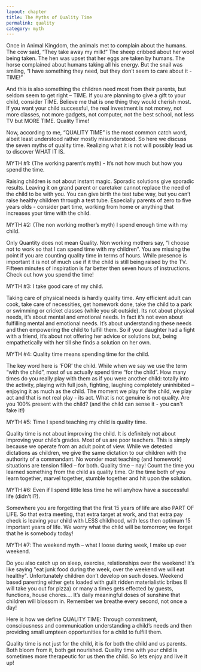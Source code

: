 ```yaml
---
layout: chapter
title: The Myths of Quality Time
permalink: quality
category: myth
--- 
```


Once in Animal Kingdom, the animals met to complain about the humans. The cow said, “They take away my milk!” The sheep cribbed about her wool being taken. The hen was upset that her eggs are taken by humans. The horse complained about humans taking all his energy. But the snail was smiling, “I have something they need, but they don’t seem to care about it - TIME!”

And this is also something the children need most from their parents, but seldom seem to get right – TIME. If you are planning to give a gift to your child, consider TIME. Believe me that is one thing they would cherish most. If you want your child successful, the real investment is not money, not more classes, not more gadgets, not computer, not the best school, not less TV but MORE TIME. Quality Time!

Now, according to me, “QUALITY TIME” is the most common catch word, albeit least understood rather mostly misunderstood. So here we discuss the seven myths of quality time. Realizing what it is not will possibly lead us to discover WHAT IT IS.

MYTH #1: (The working parent’s myth) - It’s not how much but how you spend the time.

Raising children is not about instant magic. Sporadic solutions give sporadic results. Leaving it on grand parent or caretaker cannot replace the need of the child to be with you. You can give birth the test tube way, but you can’t raise healthy children through a test tube. Especially parents of zero to five years olds - consider part time, working from home or anything that increases your time with the child.

MYTH #2: (The non working mother’s myth) I spend enough time with my child.

Only Quantity does not mean Quality. Non working mothers say, “I choose not to work so that I can spend time with my children”. You are missing the point if you are counting quality time in terms of hours. While presence is important it is not of much use if it the child is still being raised by the TV. Fifteen minutes of inspiration is far better then seven hours of instructions. Check out how you spend the time!

MYTH #3: I take good care of my child.

Taking care of physical needs is hardly quality time. Any efficient adult can cook, take care of necessities, get homework done, take the child to a park or swimming or cricket classes (while you sit outside). Its not about physical needs, it’s about mental and emotional needs. In fact it’s not even about fulfilling mental and emotional needs. It’s about understanding these needs and then empowering the child to fulfill them. So if your daughter had a fight with a friend, it’s about not offering her advice or solutions but, being empathetically with her till she finds a solution on her own.

MYTH #4: Quality time means spending time for the child.

The key word here is ‘FOR’ the child. While when we say we use the term “with the child”, most of us actually spend time “for the child”. How many times do you really play with them as if you were another child: totally into the activity, playing with full josh, fighting, laughing completely uninhibited – enjoying it as much as the child. The moment we play for the child, we play act and that is not real play - its act. What is not genuine is not quality. Are you 100% present with the child? (and the child can sense it - you can't fake it!)

MYTH #5: Time I spend teaching my child is quality time.

Quality time is not about improving the child. It is definitely not about improving your child’s grades. Most of us are poor teachers. This is simply because we operate from an adult point of view. While we detested dictations as children, we give the same dictation to our children with the authority of a commandant. No wonder most teaching (and homework) situations are tension filled – for both. Quality time – nay! Count the time you learned something from the child as quality time. Or the time both of you learn together, marvel together, stumble together and hit upon the solution.

MYTH #6: Even if I spend little less time he will anyhow have a successful life (didn't I?).

Somewhere you are forgetting that the first 15 years of life are also PART OF LIFE. So that extra meeting, that extra target at work, and that extra pay check is leaving your child with LESS childhood, with less then optimum 15 important years of life. We worry what the child will be tomorrow; we forget that he is somebody today!

MYTH #7: The weekend myth – what I loose during week, I make up over weekend.

Do you also catch up on sleep, exercise, relationships over the weekend! It’s like saying "eat junk food during the week, over the weekend we will eat healthy". Unfortunately children don’t develop on such doses. Weekend based parenting either gets loaded with guilt ridden materialistic bribes (I will take you out for pizza) or many a times gets effected by guests, functions, house chores…. It’s daily meaningful doses of sunshine that children will blossom in. Remember we breathe every second, not once a day!

Here is how we define QUALITY TIME: Through commitment, consciousness and communication understanding a child’s needs and then providing small umpteen opportunities for a child to fulfill them.

Quality time is not just for the child, it is for both the child and us parents. Both bloom from it, both get nourished. Quality time with your child is sometimes more therapeutic for us then the child. So lets enjoy and live it up!
